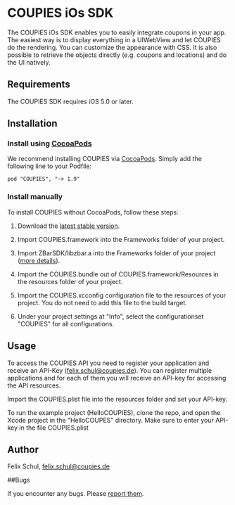 # COUPIES iOs SDK

The COUPIES iOs SDK enables you to easily integrate coupons in your app. The easiest way is to display everything in a UIWebView and let COUPIES do the rendering. You can customize the appearance with CSS. It is also possible to retrieve the objects directly (e.g. coupons and locations) and do the UI natively.

## Requirements

The COUPIES SDK requires iOS 5.0 or later.

## Installation

### Install using [CocoaPods](http://cocoapods.org)

We recommend installing COUPIES via [CocoaPods](http://cocoapods.org). Simply add the following line to your Podfile:

    pod "COUPIES", "~> 1.9"

### Install manually

To install COUPIES without CocoaPods, follow these steps:

1. Download the [latest stable version](https://github.com/coupies-gmbh/ios-sdk/).

2. Import COUPIES.framework into the Frameworks folder of your project.

3. Import ZBarSDK/libzbar.a into the Frameworks folder of your project ([more details](https://github.com/ZBar/ZBar)).

4. Import the COUPIES.bundle out of COUPIES.framework/Resources in the resources folder of your project.

5. Import the COUPIES.xcconfig configuration file to the resources of your project. You do not need to add this file to the build target.

6. Under your project settings at "Info", select the configurationset "COUPIES" for all configurations. 

## Usage

To access the COUPIES API you need to register your application and receive an API-Key (felix.schul@coupies.de). You can register multiple applications and for each of them you will receive an API-key for accessing the API resources.

Import the COUPIES.plist file into the resources folder and set your API-key.

To run the example project (HelloCOUPIES), clone the repo, and open the Xcode project in the "HelloCOUPES" directory. Make sure to enter your API-key in the file COUPIES.plist

## Author

Felix Schul, felix.schul@coupies.de

##Bugs

If you encounter any bugs. Please [report them](https://github.com/coupies-gmbh/ios-sdk/issues).
